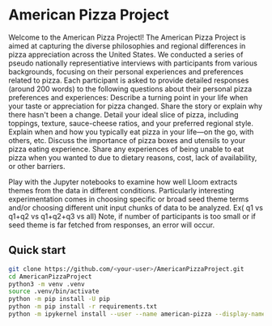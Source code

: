 # American Pizza Project

Welcome to the American Pizza Projectl! The American Pizza Project is aimed at capturing the diverse philosophies and regional differences in pizza appreciation across the United States. We conducted  a series of pseudo nationally representiative interviews with participants from various backgrounds, focusing on their personal experiences and preferences related to pizza.
Each participant is asked to provide detailed responses (around 200 words) to the following questions about their personal pizza preferences and experiences:
Describe a turning point in your life when your taste or appreciation for pizza changed. Share the story or explain why there hasn't been a change.
Detail your ideal slice of pizza, including toppings, texture, sauce-cheese ratios, and your preferred regional style.
Explain when and how you typically eat pizza in your life—on the go, with others, etc.
Discuss the importance of pizza boxes and utensils to your pizza eating experience.
Share any experiences of being unable to eat pizza when you wanted to due to dietary reasons, cost, lack of availability, or other barriers.

Play with the Jupyter notebooks to examine how well Lloom extracts themes from the data in different conditions. Particularly interesting experimentation comes in choosing specific or broad seed theme terms and/or choosing different unit input chunks of data to be analyzed. Ex( q1 vs q1+q2 vs q1+q2+q3 vs all)
Note, if number of participants is too small or if seed theme is far fetched from responses, an error will occur.


## Quick start
```bash
git clone https://github.com/<your-user>/AmericanPizzaProject.git
cd AmericanPizzaProject
python3 -m venv .venv
source .venv/bin/activate
python -m pip install -U pip
python -m pip install -r requirements.txt
python -m ipykernel install --user --name american-pizza --display-name "Python (american-pizza)"
